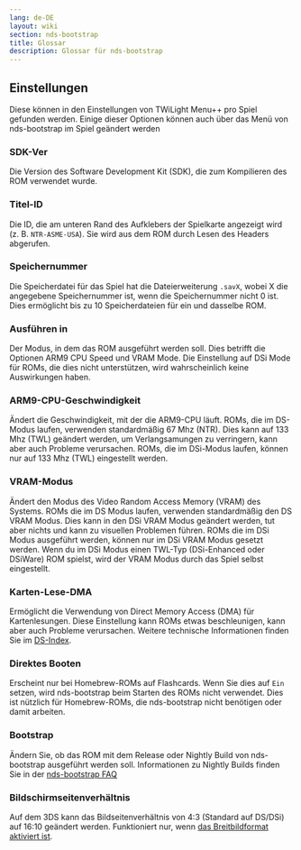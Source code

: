 ```yaml
---
lang: de-DE
layout: wiki
section: nds-bootstrap
title: Glossar
description: Glossar für nds-bootstrap
---
```


## Einstellungen
Diese können in den Einstellungen von TWiLight Menu++ pro Spiel gefunden werden. Einige dieser Optionen können auch über das Menü von nds-bootstrap im Spiel geändert werden

### SDK-Ver
Die Version des Software Development Kit (SDK), die zum Kompilieren des ROM verwendet wurde.

### Titel-ID
Die ID, die am unteren Rand des Aufklebers der Spielkarte angezeigt wird (z. B. `NTR-ASME-USA`). Sie wird aus dem ROM durch Lesen des Headers abgerufen.

### Speichernummer
Die Speicherdatei für das Spiel hat die Dateierweiterung `.savX`, wobei X die angegebene Speichernummer ist, wenn die Speichernummer nicht 0 ist. Dies ermöglicht bis zu 10 Speicherdateien für ein und dasselbe ROM.

### Ausführen in
Der Modus, in dem das ROM ausgeführt werden soll. Dies betrifft die Optionen ARM9 CPU Speed und VRAM Mode. Die Einstellung auf DSi Mode für ROMs, die dies nicht unterstützen, wird wahrscheinlich keine Auswirkungen haben.

### ARM9-CPU-Geschwindigkeit
Ändert die Geschwindigkeit, mit der die ARM9-CPU läuft. ROMs, die im DS-Modus laufen, verwenden standardmäßig 67 Mhz (NTR). Dies kann auf 133 Mhz (TWL) geändert werden, um Verlangsamungen zu verringern, kann aber auch Probleme verursachen. ROMs, die im DSi-Modus laufen, können nur auf 133 Mhz (TWL) eingestellt werden.

### VRAM-Modus
Ändert den Modus des Video Random Access Memory (VRAM) des Systems. ROMs die im DS Modus laufen, verwenden standardmäßig den DS VRAM Modus. Dies kann in den DSi VRAM Modus geändert werden, tut aber nichts und kann zu visuellen Problemen führen. ROMs die im DSi Modus ausgeführt werden, können nur im DSi VRAM Modus gesetzt werden. Wenn du im DSi Modus einen TWL-Typ (DSi-Enhanced oder DSiWare) ROM spielst, wird der VRAM Modus durch das Spiel selbst eingestellt.

### Karten-Lese-DMA
Ermöglicht die Verwendung von Direct Memory Access (DMA) für Kartenlesungen. Diese Einstellung kann ROMs etwas beschleunigen, kann aber auch Probleme verursachen. Weitere technische Informationen finden Sie im [DS-Index](https://wiki.ds-homebrew.com/ds-index/retail-roms#card-read-dma).

### Direktes Booten
Erscheint nur bei Homebrew-ROMs auf Flashcards. Wenn Sie dies auf `Ein` setzen, wird nds-bootstrap beim Starten des ROMs nicht verwendet. Dies ist nützlich für Homebrew-ROMs, die nds-bootstrap nicht benötigen oder damit arbeiten.

### Bootstrap
Ändern Sie, ob das ROM mit dem Release oder Nightly Build von nds-bootstrap ausgeführt werden soll. Informationen zu Nightly Builds finden Sie in der [nds-bootstrap FAQ](https://wiki.ds-homebrew.com/nds-bootstrap/faq?faq=what-is-a-nightly-and-where-do-i-get-it)

### Bildschirmseitenverhältnis
Auf dem 3DS kann das Bildseitenverhältnis von 4:3 (Standard auf DS/DSi) auf 16:10 geändert werden. Funktioniert nur, wenn [das Breitbildformat aktiviert ist](https://wiki.ds-homebrew.com/twilightmenu/playing-in-widescreen).

